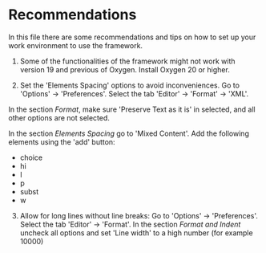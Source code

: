 # Recommendations

In this file there are some recommendations and tips on how to set up your work environment to use the framework.

1. Some of the functionalities of the framework might not work with version 19 and previous of Oxygen. Install Oxygen 20 or higher.

2. Set the 'Elements Spacing' options to avoid inconveniences. Go to 'Options' -> 'Preferences'. Select the tab 'Editor' -> 'Format' -> 'XML'. 

In the section *Format*, make sure 'Preserve Text as it is' in selected, and all other options are not selected.

In the section *Elements Spacing* go to 'Mixed Content'. Add the following elements using the 'add' button:
 + choice
 + hi
 + l
 + p
 + subst
 + w

3. Allow for long lines without line breaks:
Go to 'Options' -> 'Preferences'. Select the tab 'Editor' -> 'Format'. In the section *Format and Indent* uncheck all options and set 'Line width' to a high number (for example 10000)
